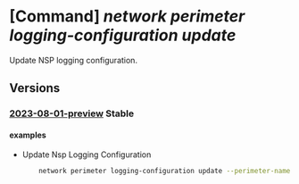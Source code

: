 # [Command] _network perimeter logging-configuration update_

Update NSP logging configuration.

## Versions

### [2023-08-01-preview](/Resources/mgmt-plane/L3N1YnNjcmlwdGlvbnMve30vcmVzb3VyY2Vncm91cHMve30vcHJvdmlkZXJzL21pY3Jvc29mdC5uZXR3b3JrL25ldHdvcmtzZWN1cml0eXBlcmltZXRlcnMve30vbG9nZ2luZ2NvbmZpZ3VyYXRpb25zL2luc3RhbmNl/2023-08-01-preview.xml) **Stable**

<!-- mgmt-plane /subscriptions/{}/resourcegroups/{}/providers/microsoft.network/networksecurityperimeters/{}/loggingconfigurations/instance 2023-08-01-preview -->

#### examples

- Update Nsp Logging Configuration
    ```bash
        network perimeter logging-configuration update --perimeter-name nsp1 --resource-group rg1 --enabled-log-categories "[NspPublicInboundPerimeterRulesDenied,NspPublicOutboundPerimeterRulesDenied]"
    ```
